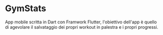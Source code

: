 # GymStats
App mobile scritta in Dart con Framwork Flutter, l'obiettivo dell'app è quello di agevolare il salvataggio dei propri workout in palestra e i propri progressi.
